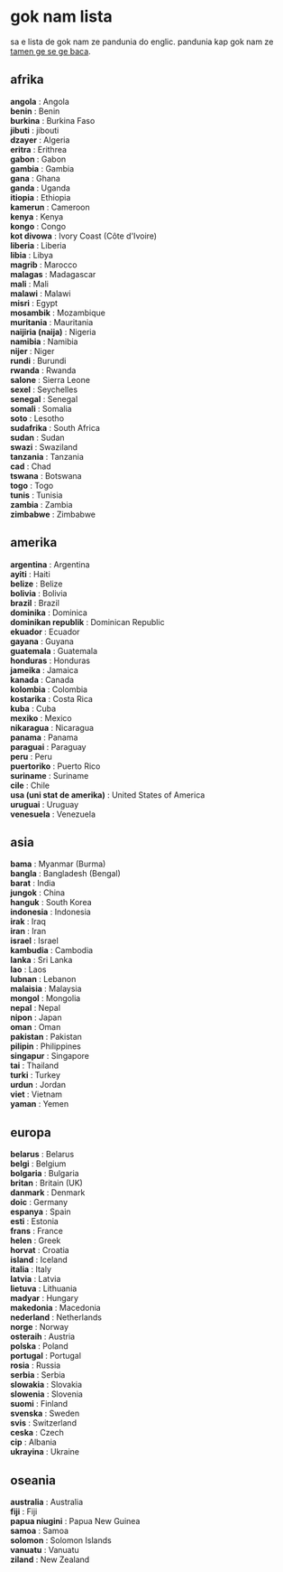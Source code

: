gok nam lista
=============

sa e lista de gok nam ze pandunia do englic. pandunia kap gok nam ze [tamen ge se ge baca](http://www.omniglot.com/countries/).

## afrika

**angola** : Angola  
**benin** : Benin  
**burkina** : Burkina Faso  
**jibuti** : jibouti  
**dzayer** : Algeria  
**eritra** : Erithrea  
**gabon** : Gabon  
**gambia** : Gambia  
**gana** : Ghana  
**ganda** : Uganda  
**itiopia** : Ethiopia  
**kamerun** : Cameroon  
**kenya** : Kenya  
**kongo** : Congo  
**kot divowa** : Ivory Coast (Côte d'Ivoire)  
**liberia** : Liberia  
**libia** : Libya  
**magrib** : Marocco  
**malagas** : Madagascar  
**mali** : Mali  
**malawi** : Malawi  
**misri** : Egypt  
**mosambik** : Mozambique  
**muritania** : Mauritania  
**naijiria (naija)** : Nigeria  
**namibia** : Namibia  
**nijer** : Niger  
**rundi** : Burundi  
**rwanda** : Rwanda  
**salone** : Sierra Leone  
**sexel** : Seychelles  
**senegal** : Senegal  
**somali** : Somalia  
**soto** : Lesotho  
**sudafrika** : South Africa  
**sudan** : Sudan  
**swazi** : Swaziland  
**tanzania** : Tanzania  
**cad** : Chad  
**tswana** : Botswana  
**togo** : Togo  
**tunis** : Tunisia  
**zambia** : Zambia  
**zimbabwe** : Zimbabwe  

## amerika

**argentina** : Argentina  
**ayiti** : Haiti  
**belize** : Belize  
**bolivia** : Bolivia  
**brazil** : Brazil  
**dominika** : Dominica  
**dominikan republik** : Dominican Republic  
**ekuador** : Ecuador  
**gayana** : Guyana  
**guatemala** : Guatemala  
**honduras** : Honduras  
**jameika** : Jamaica  
**kanada** : Canada  
**kolombia** : Colombia  
**kostarika** : Costa Rica  
**kuba** : Cuba  
**mexiko** : Mexico  
**nikaragua** : Nicaragua  
**panama** : Panama  
**paraguai** : Paraguay  
**peru** : Peru  
**puertoriko** : Puerto Rico  
**suriname** : Suriname  
**cile** : Chile  
**usa (uni stat de amerika)** : United States of America  
**uruguai** : Uruguay  
**venesuela** : Venezuela  

## asia

**bama** : Myanmar (Burma)  
**bangla** : Bangladesh (Bengal)  
**barat** : India  
**jungok** : China  
**hanguk** : South Korea  
**indonesia** : Indonesia  
**irak** : Iraq  
**iran** : Iran  
**israel** : Israel  
**kambudia** : Cambodia  
**lanka** : Sri Lanka  
**lao** : Laos  
**lubnan** : Lebanon  
**malaisia** : Malaysia  
**mongol** : Mongolia  
**nepal** : Nepal  
**nipon** : Japan  
**oman** : Oman  
**pakistan** : Pakistan  
**pilipin** : Philippines  
**singapur** : Singapore  
**tai** : Thailand  
**turki** : Turkey  
**urdun** : Jordan  
**viet** : Vietnam  
**yaman** : Yemen  


## europa

**belarus** : Belarus  
**belgi** : Belgium  
**bolgaria** : Bulgaria  
**britan** : Britain (UK)  
**danmark** : Denmark  
**doic** : Germany  
**espanya** : Spain  
**esti** : Estonia  
**frans** : France  
**helen** : Greek  
**horvat** : Croatia  
**island** : Iceland  
**italia** : Italy  
**latvia** : Latvia  
**lietuva** : Lithuania  
**madyar** : Hungary  
**makedonia** : Macedonia  
**nederland** : Netherlands  
**norge** : Norway  
**osteraih** : Austria  
**polska** : Poland  
**portugal** : Portugal  
**rosia** : Russia  
**serbia** : Serbia  
**slowakia** : Slovakia  
**slowenia** : Slovenia  
**suomi** : Finland  
**svenska** : Sweden  
**svis** : Switzerland  
**ceska** : Czech  
**cip** : Albania  
**ukrayina** : Ukraine  

## oseania

**australia** : Australia  
**fiji** : Fiji  
**papua niugini** : Papua New Guinea  
**samoa** : Samoa  
**solomon** : Solomon Islands  
**vanuatu** : Vanuatu  
**ziland** : New Zealand  

